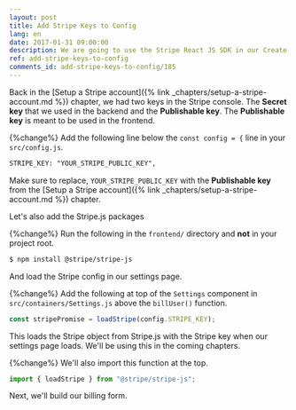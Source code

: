 ```yaml
---
layout: post
title: Add Stripe Keys to Config
lang: en
date: 2017-01-31 09:00:00
description: We are going to use the Stripe React JS SDK in our Create React App. To do so, we are going to store our Stripe Publishable API Key in our React app config. We also need to include Stripe.js packages.
ref: add-stripe-keys-to-config
comments_id: add-stripe-keys-to-config/185
---
```


Back in the [Setup a Stripe account]({% link _chapters/setup-a-stripe-account.md %}) chapter, we had two keys in the Stripe console. The **Secret key** that we used in the backend and the **Publishable key**. The **Publishable key** is meant to be used in the frontend.

{%change%} Add the following line below the `const config = {` line in your `src/config.js`.

``` txt
STRIPE_KEY: "YOUR_STRIPE_PUBLIC_KEY",
```

Make sure to replace, `YOUR_STRIPE_PUBLIC_KEY` with the **Publishable key** from the [Setup a Stripe account]({% link _chapters/setup-a-stripe-account.md %}) chapter.

Let's also add the Stripe.js packages

{%change%} Run the following in the `frontend/` directory and **not** in your project root.

``` bash
$ npm install @stripe/stripe-js
```

And load the Stripe config in our settings page.

{%change%} Add the following at top of the `Settings` component in `src/containers/Settings.js` above the `billUser()` function.

``` javascript
const stripePromise = loadStripe(config.STRIPE_KEY);
```

This loads the Stripe object from Stripe.js with the Stripe key when our settings page loads. We'll be using this in the coming chapters.

{%change%} We'll also import this function at the top.

``` js
import { loadStripe } from "@stripe/stripe-js";
```

Next, we'll build our billing form.
